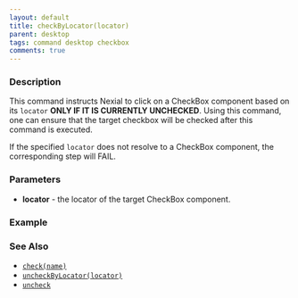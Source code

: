 ```yaml
---
layout: default 
title: checkByLocator(locator)
parent: desktop 
tags: command desktop checkbox
comments: true
---
```


### Description
This command instructs Nexial to click on a CheckBox component based on its `locator` **ONLY IF IT IS CURRENTLY 
UNCHECKED**. Using this command, one can ensure that the target checkbox will be checked after this command is executed.

If the specified `locator` does not resolve to a CheckBox component, the corresponding step will FAIL.

### Parameters
- **locator** - the locator of the target CheckBox component.


### Example


### See Also
- [`check(name)`](check(name))
- [`uncheckByLocator(locator)`](uncheckByLocator(locator))
- [`uncheck`](uncheck(name))
